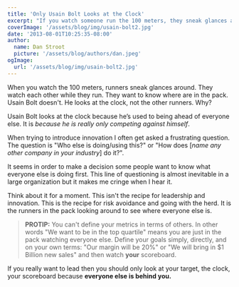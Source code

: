 ```yaml
---
title: 'Only Usain Bolt Looks at the Clock'
excerpt: "If you watch someone run the 100 meters, they sneak glances around. Sprinters watch each other while they run.  They want to know where are in the pack.  I noticed that only Usain Bolt looks at the clock. Why?"
coverImage: '/assets/blog/img/usain-bolt2.jpg'
date: '2013-08-01T10:25:35-08:00'
author:
  name: Dan Stroot
  picture: '/assets/blog/authors/dan.jpeg'
ogImage:
  url: '/assets/blog/img/usain-bolt2.jpg'
---
```


When you watch the 100 meters, runners sneak glances around. They watch each other while they run.  They want to know where are in the pack. Usain Bolt doesn't. He looks at the clock, not the other runners. Why?

Usain Bolt looks at the clock because he’s used to being ahead of everyone else.  It is _because he is really only competing against himself_.

When trying to introduce innovation I often get asked a frustrating question. The question is "Who else is doing/using this?" or "How does [_name any other company in your industry_] do it?".  

It seems in order to make a decision some people want to know what everyone else is doing first.  This line of questioning is almost inevitable in a large organization but it makes me cringe when I hear it.

Think about it for a moment. This isn't the recipe for leadership and innovation.  This is the recipe for risk avoidance and going with the herd.  It is the runners in the pack looking around to see where everyone else is.

> **PROTIP:**
> You can't define your metrics in terms of others. In other words
> "We want to be in the top quartile" means you are just in the pack
> watching everyone else. Define your goals simply, directly, and on
> your own terms: "Our margin will be 20%" or "We will bring in
> $1 Billion new sales" and then watch **your** scoreboard.

If you really want to lead then you should only look at your target, the clock, your scoreboard because **everyone else is behind you.**

